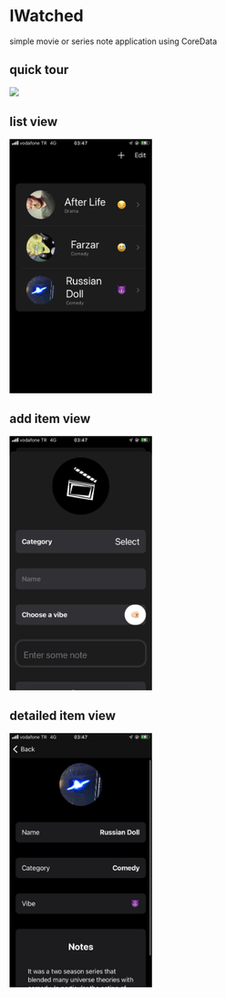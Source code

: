 # IWatched
simple movie or series note application using CoreData

## quick tour

<img src="Documentation/tour.gif" width="250">

## list view 

<img src="Documentation/main-list-view.PNG" width="250">

## add item view

<img src="Documentation/add-item-view.PNG" width="250">

## detailed item view

<img src="Documentation/detailed-view.PNG" width="250">
